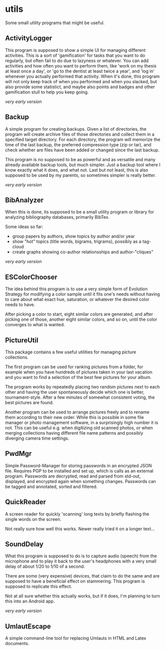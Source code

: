 # utils
Some small utility programs that might be useful.

ActivityLogger
--------------
This program is supposed to show a simple UI for managing different activities.
This is a sort of 'gamification' for tasks that you want to do regularly, but
often fail to do due to lazyness or whatever. You can add activities and how
often you want to perform them, like 'work on my thesis at least once a day', 
or 'go to the dentist at least twice a year', and 'log in' whenever you actually
performed that activity. When it's done, this program will not only keep track
of when you performed and when you slacked, but also provide some statistict, 
and maybe also points and badges and other gamification stull to help you keep 
going.

*very early version*


Backup
------
A simple program for creating backups. Given a list of directories, the program
will create archive files of those directories and collect them in a specified
target directory. For each directory, the program will memorize the time of the
last backup, the preferred compression type (zip or tar), and check whether are
files have been added or changed since the last backup.

This program is no supposed to be as powerful and as versatile and many already
available backup tools, but much simpler. Just a backup tool where I know exactly
what it does, and what not. Last but not least, this is also supposed to be used
by my parents, so sometimes simpler is really better.

*very early version*


BibAnalyzer
-----------
When this is done, its supposed to be a small utility program or library for
analyzing bibliography databases, primarily BibTex.

Some ideas so far:

* group papers by authors, show topics by author and/or year
* show "hot" topics (title words, bigrams, trigrams), possibly as a tag-cloud
* create graphs showing co-author relationsships and author-"cliques"

*very early version*


ESColorChooser
--------------
The idea behind this program is to use a very simple form of Evolution Strategy
for modifying a color sample until it fits one's needs without having to care
about what exact hue, saturation, or whatever the desired color needs to have.

After picking a color to start, eight similar colors are generated, and after 
picking one of those, another eight similar colors, and so on, until the color
converges to what is wanted.


PictureUtil
-----------
This package contains a few useful utilities for managing picture collections.

The first program can be used for ranking pictures from a folder, for example
when you have hundreds of pictures taken in your last vacation and you want to
find a selection of the best few pictures for your album.

The program works by repeatedly placing two random pictures next to each other
and having the user spontaneously decide which one is better, tournament-style.
After a few minutes of somewhat consistent voting, the best pictures are found.

Another program can be used to arrange pictures freely and to rename them
according to their new order. While this is possible in some file manager or
photo management software, in a surprisingly high number it is not. This can
be useful e.g. when digitizing old scanned photos, or when merging collections
having different file name patterns and possibly diverging camera time settings.


PwdMgr
------
Simple Password-Manager for storing passwords in an encrypted JSON file. Requires
PGP to be installed and set up, which is calls as an external program. Passwords
are decrypted, read and parsed from std-out, displayed, and encrypted again when
something changes. Passwords can be tagged and annotated, sorted and filtered.


QuickReader
-----------
A screen reader for quickly 'scanning' long texts by briefly flashing the single
words on the screen.

Not really sure how well this works. Newer really tried it on a longer text...


SoundDelay
----------
What this program is supposed to do is to capture audio (speech) from the 
microphone and to play it back to the user's headphones with a very small delay
of about 1/20 to 1/10 of a second.

There are some (very expensive) devices, that claim to do the same and are
supposed to have a beneficial effect on stammering. This program is supposed to
replicate this effect. 

Not at all sure whether this actually works, but if it does, I'm planning to 
turn this into an Android app.

*very early version*


UmlautEscape
------------
A simple command-line tool for replacing Umlauts in HTML and Latex documents.
